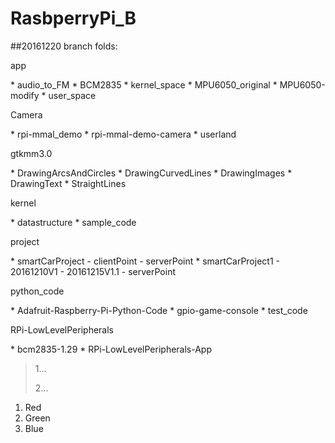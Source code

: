 # RasbperryPi_B
##20161220 branch folds:
<p>app</p>
*     audio_to_FM
*     BCM2835
*     kernel_space
*     MPU6050_original
*     MPU6050-modify
*     user_space

<p>Camera</p>
*     rpi-mmal_demo
*     rpi-mmal-demo-camera
*     userland

<p>gtkmm3.0</p>
*     DrawingArcsAndCircles
*     DrawingCurvedLines
*     DrawingImages
*     DrawingText
*     StraightLines

<p>kernel</p>
*     datastructure
*     sample_code

<p>project</p>
*     smartCarProject
-       clientPoint
-       serverPoint
*     smartCarProject1
-       20161210V1
-       20161215V1.1
-       serverPoint

<p>python_code</p>
*     Adafruit-Raspberry-Pi-Python-Code
*     gpio-game-console
*     test_code

<p>RPi-LowLevelPeripherals</p>
*     bcm2835-1.29
*     RPi-LowLevelPeripherals-App

<blockquote>
<p>1...</p>
<p>2...</p>
</blockquote>

<ol>
<li>Red</li>
<li>Green</li>
<li>Blue</li>
</ol>
